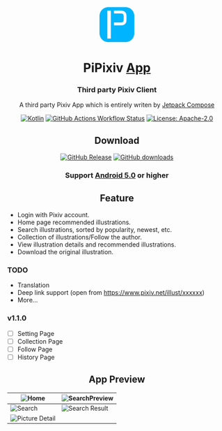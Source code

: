 <div align="center">

<a href="https://github.com/master-lzh/PiPixiv">
<img src="./.idea/icon.svg" width="80" alt="PiPixiv Logo">
</a>

# PiPixiv [App](#)

### Third party Pixiv Client

A third party Pixiv App which is entirely writen
by [Jetpack Compose](https://developer.android.com/develop/ui/compose)

[![Kotlin](https://img.shields.io/badge/kotlin-1.9.23-blue.svg?logo=kotlin)](https://kotlinlang.org)
[![GitHub Actions Workflow Status](https://img.shields.io/github/actions/workflow/status/master-lzh/PiPixiv/release.yml)](https://github.com/master-lzh/PiPixiv/actions/workflows/release.yml)
[![License: Apache-2.0](https://img.shields.io/github/license/master-lzh/PiPixiv?labelColor=27303D&color=0877d2)](/LICENSE)

## Download

[![GitHub Release](https://img.shields.io/github/v/release/master-lzh/PiPixiv?label=Stable)](https://github.com/master-lzh/PiPixiv/releases)
[![GitHub downloads](https://img.shields.io/github/downloads/master-lzh/PiPixiv/total?label=downloads&labelColor=27303D&color=0D1117&logo=github&logoColor=FFFFFF&style=flat)](https://github.com/master-lzh/PiPixiv/releases)

### Support **[Android 5.0]()** or higher

## Feature

<div align="left">

* Login with Pixiv account.
* Home page recommended illustrations.
* Search illustrations, sorted by popularity, newest, etc.
* Collection of illustrations/Follow the author.
* View illustration details and recommended illustrations.
* Download the original illustration.

### TODO

* Translation
* Deep link support (open from https://www.pixiv.net/illust/xxxxxx)
* More...

### v1.1.0

- [ ] Setting Page
- [ ] Collection Page
- [ ] Follow Page
- [ ] History Page

</div>

## App Preview

| ![Home](https://github.com/master-lzh/PiPixiv/assets/60057825/0c9431bf-bff1-4752-9d62-f2721b3ade5e)           | ![SearchPreview](https://github.com/master-lzh/PiPixiv/assets/60057825/240c5011-cbdb-4423-8d41-b787b5495d4d) |
|---------------------------------------------------------------------------------------------------------------|--------------------------------------------------------------------------------------------------------------|
| ![Search](https://github.com/master-lzh/PiPixiv/assets/60057825/8d44b554-7cdd-4eeb-a520-a93e6fc7507d)         | ![Search Result](https://github.com/master-lzh/PiPixiv/assets/60057825/7b7f6ea4-5df7-46b9-ba65-4cb1b2f52373) |
| ![Picture Detail](https://github.com/master-lzh/PiPixiv/assets/60057825/dfe36948-525c-486d-a339-6c2c78b5aebf) |                                                                                                              |

</div>

